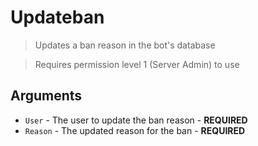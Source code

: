 # Updateban
> Updates a ban reason in the bot's database

> Requires permission level 1 (Server Admin) to use

## Arguments
- `User` - The user to update the ban reason - **REQUIRED**
- `Reason` - The updated reason for the ban - **REQUIRED**